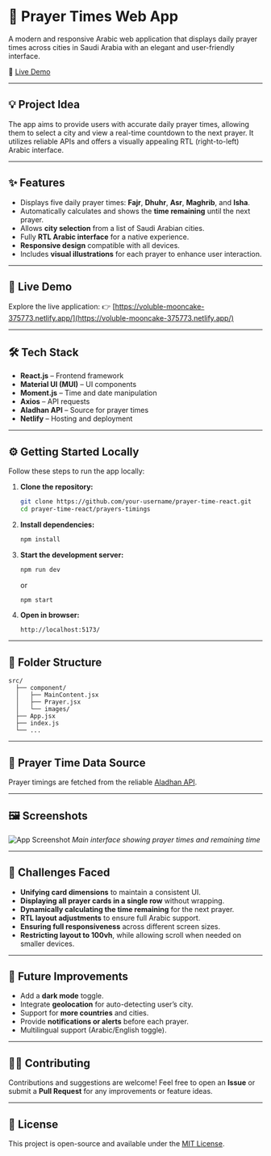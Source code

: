 
# 🕌 Prayer Times Web App

A modern and responsive Arabic web application that displays daily prayer times across cities in Saudi Arabia with an elegant and user-friendly interface.

🔗 [Live Demo](https://voluble-mooncake-375773.netlify.app/)

---

## 💡 Project Idea

The app aims to provide users with accurate daily prayer times, allowing them to select a city and view a real-time countdown to the next prayer. It utilizes reliable APIs and offers a visually appealing RTL (right-to-left) Arabic interface.

---

## ✨ Features

* Displays five daily prayer times: **Fajr**, **Dhuhr**, **Asr**, **Maghrib**, and **Isha**.
* Automatically calculates and shows the **time remaining** until the next prayer.
* Allows **city selection** from a list of Saudi Arabian cities.
* Fully **RTL Arabic interface** for a native experience.
* **Responsive design** compatible with all devices.
* Includes **visual illustrations** for each prayer to enhance user interaction.

---

## 🚀 Live Demo

Explore the live application:
👉 [https://voluble-mooncake-375773.netlify.app/](https://voluble-mooncake-375773.netlify.app/)

---

## 🛠️ Tech Stack

* **React.js** – Frontend framework
* **Material UI (MUI)** – UI components
* **Moment.js** – Time and date manipulation
* **Axios** – API requests
* **Aladhan API** – Source for prayer times
* **Netlify** – Hosting and deployment

---

## ⚙️ Getting Started Locally

Follow these steps to run the app locally:

1. **Clone the repository:**

   ```bash
   git clone https://github.com/your-username/prayer-time-react.git
   cd prayer-time-react/prayers-timings
   ```

2. **Install dependencies:**

   ```bash
   npm install
   ```

3. **Start the development server:**

   ```bash
   npm run dev
   ```

   or

   ```bash
   npm start
   ```

4. **Open in browser:**

   ```
   http://localhost:5173/
   ```

---

## 📁 Folder Structure

```
src/
  ├── component/
  │   ├── MainContent.jsx
  │   ├── Prayer.jsx
  │   └── images/
  ├── App.jsx
  ├── index.js
  └── ...
```

---

## 📡 Prayer Time Data Source

Prayer timings are fetched from the reliable [Aladhan API](https://aladhan.com/prayer-times-api).

---

## 🖼️ Screenshots

![App Screenshot](https://voluble-mooncake-375773.netlify.app/screenshot.png)
*Main interface showing prayer times and remaining time*

---

## 🐞 Challenges Faced

* **Unifying card dimensions** to maintain a consistent UI.
* **Displaying all prayer cards in a single row** without wrapping.
* **Dynamically calculating the time remaining** for the next prayer.
* **RTL layout adjustments** to ensure full Arabic support.
* **Ensuring full responsiveness** across different screen sizes.
* **Restricting layout to 100vh**, while allowing scroll when needed on smaller devices.

---

## 🔮 Future Improvements

* Add a **dark mode** toggle.
* Integrate **geolocation** for auto-detecting user’s city.
* Support for **more countries** and cities.
* Provide **notifications or alerts** before each prayer.
* Multilingual support (Arabic/English toggle).

---

## 👨‍💻 Contributing

Contributions and suggestions are welcome!
Feel free to open an **Issue** or submit a **Pull Request** for any improvements or feature ideas.

---

## 📄 License

This project is open-source and available under the [MIT License](LICENSE).

